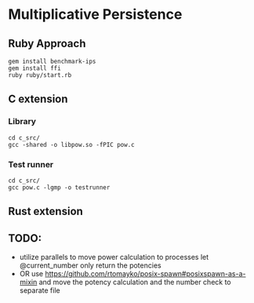# Multiplicative Persistence

## Ruby Approach

```
gem install benchmark-ips
gem install ffi
ruby ruby/start.rb
```

## C extension

### Library
```
cd c_src/
gcc -shared -o libpow.so -fPIC pow.c
```

### Test runner
```
cd c_src/
gcc pow.c -lgmp -o testrunner
```

## Rust extension

## TODO:

* utilize parallels to move power calculation to processes let @current_number only return the potencies
* OR use https://github.com/rtomayko/posix-spawn#posixspawn-as-a-mixin and move the potency calculation and the number check to separate file